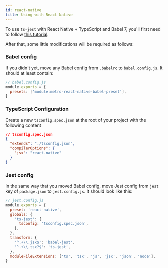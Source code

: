 ```yaml
---
id: react-native
title: Using with React Native
---
```


To use `ts-jest` with React Native + TypeScript and Babel 7, you'll first need to follow [this tutorial](https://facebook.github.io/react-native/blog/2018/05/07/using-typescript-with-react-native).

After that, some little modifications will be required as follows:

### Babel config

If you didn't yet, move any Babel config from `.babelrc` to `babel.config.js`. It should at least contain:

```js
// babel.config.js
module.exports = {
  presets: ['module:metro-react-native-babel-preset'],
}
```

### TypeScript Configuration

Create a new `tsconfig.spec.json` at the root of your project with the following content

```json
// tsconfig.spec.json
{
  "extends": "./tsconfig.json",
  "compilerOptions": {
    "jsx": "react-native"
  }
}
```

### Jest config

In the same way that you moved Babel config, move Jest config from `jest` key of `package.json` to `jest.config.js`. It should look like this:

```js
// jest.config.js
module.exports = {
  preset: 'react-native',
  globals: {
    'ts-jest': {
      tsconfig: 'tsconfig.spec.json',
    },
  },
  transform: {
    '^.+\\.jsx$': 'babel-jest',
    '^.+\\.tsx?$': 'ts-jest',
  },
  moduleFileExtensions: ['ts', 'tsx', 'js', 'jsx', 'json', 'node'],
}
```

